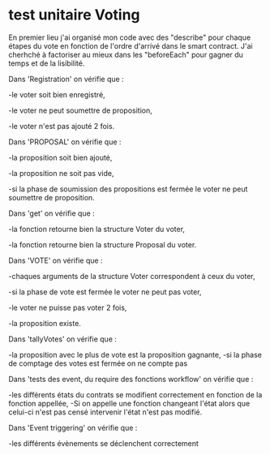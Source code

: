 # test unitaire Voting

En premier lieu j'ai organisé mon code avec des "describe" pour chaque étapes du vote 
en fonction de l'ordre d'arrivé dans le smart contract. J'ai cherhché à factoriser au 
mieux dans les "beforeEach" pour gagner du temps et de la lisibilité.


Dans 'Registration' on vérifie que :


-le voter soit bien enregistré,

-le voter ne peut soumettre de proposition,

-le voter n'est pas ajouté 2 fois.


Dans 'PROPOSAL' on vérifie que :


-la proposition soit bien ajouté,

-la proposition ne soit pas vide,

-si la phase de soumission des propositions est fermée le voter ne peut soumettre de proposition.


Dans 'get' on vérifie que :


-la fonction retourne bien la structure Voter du voter,

-la fonction retourne bien la structure Proposal du voter.


Dans 'VOTE' on vérifie que :


-chaques arguments de la structure Voter correspondent à ceux du voter,

-si la phase de vote est fermée le voter ne peut pas voter,

-le voter ne puisse pas voter 2 fois,

-la proposition existe.


Dans 'tallyVotes' on vérifie que :


-la proposition avec le plus de vote est la proposition gagnante,
-si la phase de comptage des votes est fermée on ne compte pas


Dans 'tests des event, du require des fonctions workflow' on vérifie que :


-les différents états du contrats se modifient correctement en fonction de la fonction appellée,
-Si on appelle une fonction changeant l'état alors que celui-ci n'est pas censé intervenir l'état n'est pas modifié.


Dans 'Event triggering' on vérifie que :


-les différents évènements se déclenchent correctement
